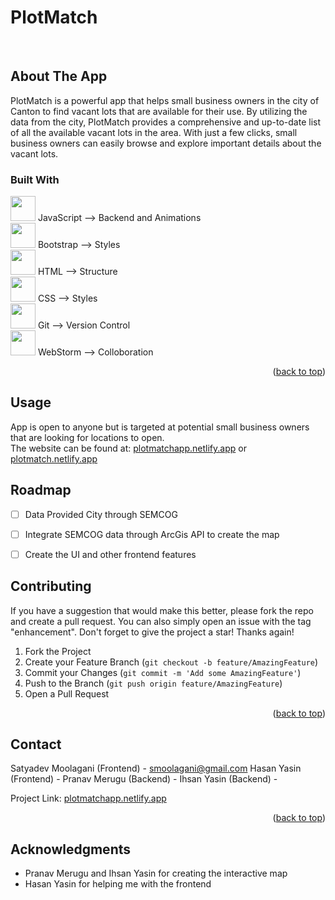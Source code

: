 <a name="readme-top"></a>

# PlotMatch

<br>


<!-- ABOUT THE PROJECT -->
## About The App


PlotMatch is a powerful app that helps small business owners in the city of Canton to find vacant lots that are available for their use. By utilizing the data from the city, PlotMatch provides a comprehensive and up-to-date list of all the available vacant lots in the area. With just a few clicks, small business owners can easily browse and explore important details about the vacant lots.

### Built With

<img height="40" src="https://user-images.githubusercontent.com/25181517/117447155-6a868a00-af3d-11eb-9cfe-245df15c9f3f.png"> JavaScript  --> Backend and Animations
<br>
<img height="40" src="https://user-images.githubusercontent.com/25181517/183898054-b3d693d4-dafb-4808-a509-bab54cf5de34.png"> Bootstrap --> Styles
<br>
<img height="40" src="https://user-images.githubusercontent.com/25181517/192158954-f88b5814-d510-4564-b285-dff7d6400dad.png"> HTML --> Structure
<br>
<img height="40" src="https://user-images.githubusercontent.com/25181517/183898674-75a4a1b1-f960-4ea9-abcb-637170a00a75.png"> CSS --> Styles
<br>
<img height="40" src="https://user-images.githubusercontent.com/25181517/192108372-f71d70ac-7ae6-4c0d-8395-51d8870c2ef0.png"> Git --> Version Control
<br>
<img height="40" src="https://user-images.githubusercontent.com/25181517/192108893-b1eed3c7-b2c4-4e1c-9e9f-c7e83637b33d.png"> WebStorm --> Colloboration
<br>
<p align="right">(<a href="#readme-top">back to top</a>)</p>


<!-- USAGE EXAMPLES -->
## Usage

App is open to anyone but is targeted at potential small business owners that are looking for locations to open.
<br>
The website can be found at: [plotmatchapp.netlify.app](url) or [plotmatch.netlify.app](url)



<!-- ROADMAP -->
## Roadmap

- [ ] Data Provided City through SEMCOG
- [ ] Integrate SEMCOG data through ArcGis API to create the map
- [ ] Create the UI and other frontend features


<!-- CONTRIBUTING -->
## Contributing

If you have a suggestion that would make this better, please fork the repo and create a pull request. You can also simply open an issue with the tag "enhancement".
Don't forget to give the project a star! Thanks again!

1. Fork the Project
2. Create your Feature Branch (`git checkout -b feature/AmazingFeature`)
3. Commit your Changes (`git commit -m 'Add some AmazingFeature'`)
4. Push to the Branch (`git push origin feature/AmazingFeature`)
5. Open a Pull Request

<p align="right">(<a href="#readme-top">back to top</a>)</p>




<!-- CONTACT -->
## Contact

Satyadev Moolagani (Frontend) - smoolagani@gmail.com
Hasan Yasin (Frontend) - 
Pranav Merugu (Backend) - 
Ihsan Yasin (Backend) - 


Project Link:  [plotmatchapp.netlify.app](url)

<p align="right">(<a href="#readme-top">back to top</a>)</p>



<!-- ACKNOWLEDGMENTS -->
## Acknowledgments

* []() Pranav Merugu and Ihsan Yasin for creating the interactive map
* []() Hasan Yasin for helping me with the frontend


<!-- MARKDOWN LINKS & IMAGES -->
<!-- https://www.markdownguide.org/basic-syntax/#reference-style-links -->
[contributors-shield]: https://img.shields.io/github/contributors/github_username/repo_name.svg?style=for-the-badge
[contributors-url]: https://github.com/github_username/repo_name/graphs/contributors
[license-shield]: https://img.shields.io/github/license/github_username/repo_name.svg?style=for-the-badge
[license-url]: https://github.com/github_username/repo_name/blob/master/LICENSE.txt
[linkedin-shield]: https://img.shields.io/badge/-LinkedIn-black.svg?style=for-the-badge&logo=linkedin&colorB=555
[linkedin-url]: https://www.linkedin.com/in/satyadev-moolagani-27195a257/

